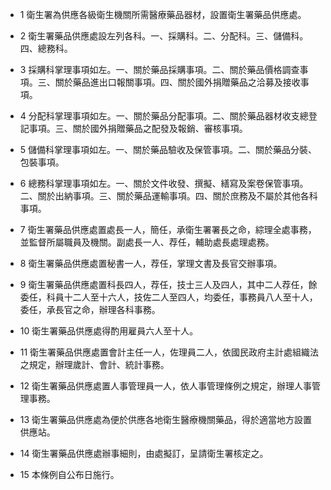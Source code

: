 * 1 衛生署為供應各級衛生機關所需醫療藥品器材，設置衛生署藥品供應處。

* 2 衛生署藥品供應處設左列各科。一、採購科。二、分配科。三、儲備科。四、總務科。

* 3 採購科掌理事項如左。一、關於藥品採購事項。二、關於藥品價格調查事項。三、關於藥品進出口報關事項。四、關於國外捐贈藥品之洽募及接收事項。

* 4 分配科掌理事項如左。一、關於藥品分配事項。二、關於藥品器材收支總登記事項。三、關於國外捐贈藥品之配發及報銷、審核事項。

* 5 儲備科掌理事項如左。一、關於藥品驗收及保管事項。二、關於藥品分裝、包裝事項。

* 6 總務科掌理事項如左。一、關於文件收發、撰擬、繕寫及案卷保管事項。二、關於出納事項。三、關於藥品運輸事項。四、關於庶務及不屬於其他各科事項。

* 7 衛生署藥品供應處置處長一人，簡任，承衛生署署長之命，綜理全處事務，並監督所屬職員及機關。副處長一人、荐任，輔助處長處理處務。

* 8 衛生署藥品供應處置秘書一人，荐任，掌理文書及長官交辦事項。

* 9 衛生署藥品供應處置科長四人，荐任，技士三人及四人，其中二人荐任，餘委任，科員十二人至十六人，技佐二人至四人，均委任，事務員八人至十人，委任，承長官之命，辦理各科事務。

* 10 衛生署藥品供應處得酌用雇員六人至十人。

* 11 衛生署藥品供應處置會計主任一人，佐理員二人，依國民政府主計處組織法之規定，辦理歲計、會計、統計事務。

* 12 衛生署藥品供應處置人事管理員一人，依人事管理條例之規定，辦理人事管理事務。

* 13 衛生署藥品供應處為便於供應各地衛生醫療機關藥品，得於適當地方設置供應站。

* 14 衛生署藥品供應處辦事細則，由處擬訂，呈請衛生署核定之。

* 15 本條例自公布日施行。

